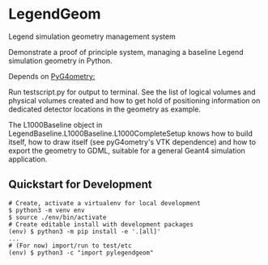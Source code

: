 # LegendGeom
Legend simulation geometry management system

Demonstrate a proof of principle system, managing a baseline Legend simulation geometry in Python.

Depends on [PyG4ometry:](http://www.pp.rhul.ac.uk/bdsim/pyg4ometry/index.html)

Run testscript.py for output to terminal. See the list of logical volumes and physical volumes created and how to get hold of positioning information on dedicated detector 
locations in the geometry as example.

The L1000Baseline object in LegendBaseline.L1000Baseline.L1000CompleteSetup knows how to build itself, how to draw itself (see pyG4ometry's VTK dependence) and how to 
export the geometry to GDML, suitable for a general Geant4 simulation application.

## Quickstart for Development
```console
# Create, activate a virtualenv for local development
$ python3 -m venv env
$ source ./env/bin/activate
# Create editable install with development packages
(env) $ python3 -m pip install -e '.[all]'
...
# (For now) import/run to test/etc
(env) $ python3 -c "import pylegendgeom"
```
